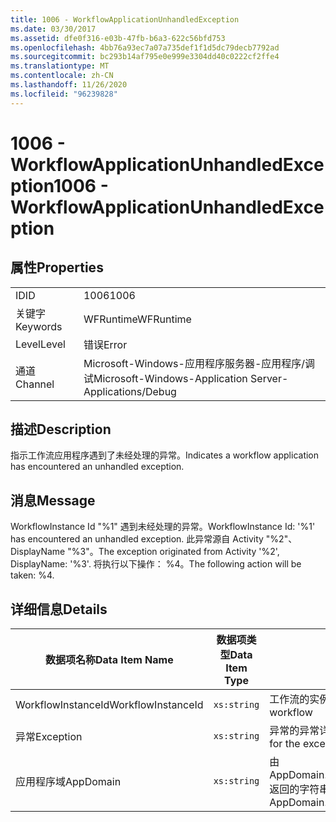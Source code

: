 ```yaml
---
title: 1006 - WorkflowApplicationUnhandledException
ms.date: 03/30/2017
ms.assetid: dfe0f316-e03b-47fb-b6a3-622c56bfd753
ms.openlocfilehash: 4bb76a93ec7a07a735def1f1d5dc79decb7792ad
ms.sourcegitcommit: bc293b14af795e0e999e3304dd40c0222cf2ffe4
ms.translationtype: MT
ms.contentlocale: zh-CN
ms.lasthandoff: 11/26/2020
ms.locfileid: "96239828"
---
```

# <a name="1006---workflowapplicationunhandledexception"></a><span data-ttu-id="e4404-102">1006 - WorkflowApplicationUnhandledException</span><span class="sxs-lookup"><span data-stu-id="e4404-102">1006 - WorkflowApplicationUnhandledException</span></span>

## <a name="properties"></a><span data-ttu-id="e4404-103">属性</span><span class="sxs-lookup"><span data-stu-id="e4404-103">Properties</span></span>  
  
|||  
|-|-|  
|<span data-ttu-id="e4404-104">ID</span><span class="sxs-lookup"><span data-stu-id="e4404-104">ID</span></span>|<span data-ttu-id="e4404-105">1006</span><span class="sxs-lookup"><span data-stu-id="e4404-105">1006</span></span>|  
|<span data-ttu-id="e4404-106">关键字</span><span class="sxs-lookup"><span data-stu-id="e4404-106">Keywords</span></span>|<span data-ttu-id="e4404-107">WFRuntime</span><span class="sxs-lookup"><span data-stu-id="e4404-107">WFRuntime</span></span>|  
|<span data-ttu-id="e4404-108">Level</span><span class="sxs-lookup"><span data-stu-id="e4404-108">Level</span></span>|<span data-ttu-id="e4404-109">错误</span><span class="sxs-lookup"><span data-stu-id="e4404-109">Error</span></span>|  
|<span data-ttu-id="e4404-110">通道</span><span class="sxs-lookup"><span data-stu-id="e4404-110">Channel</span></span>|<span data-ttu-id="e4404-111">Microsoft-Windows-应用程序服务器-应用程序/调试</span><span class="sxs-lookup"><span data-stu-id="e4404-111">Microsoft-Windows-Application Server-Applications/Debug</span></span>|  
  
## <a name="description"></a><span data-ttu-id="e4404-112">描述</span><span class="sxs-lookup"><span data-stu-id="e4404-112">Description</span></span>  

 <span data-ttu-id="e4404-113">指示工作流应用程序遇到了未经处理的异常。</span><span class="sxs-lookup"><span data-stu-id="e4404-113">Indicates a workflow application has encountered an unhandled exception.</span></span>  
  
## <a name="message"></a><span data-ttu-id="e4404-114">消息</span><span class="sxs-lookup"><span data-stu-id="e4404-114">Message</span></span>  

 <span data-ttu-id="e4404-115">WorkflowInstance Id "%1" 遇到未经处理的异常。</span><span class="sxs-lookup"><span data-stu-id="e4404-115">WorkflowInstance Id: '%1' has encountered an unhandled exception.</span></span>  <span data-ttu-id="e4404-116">此异常源自 Activity "%2"、DisplayName "%3"。</span><span class="sxs-lookup"><span data-stu-id="e4404-116">The exception originated from Activity '%2', DisplayName: '%3'.</span></span>  <span data-ttu-id="e4404-117">将执行以下操作： %4。</span><span class="sxs-lookup"><span data-stu-id="e4404-117">The following action will be taken: %4.</span></span>  
  
## <a name="details"></a><span data-ttu-id="e4404-118">详细信息</span><span class="sxs-lookup"><span data-stu-id="e4404-118">Details</span></span>  
  
|<span data-ttu-id="e4404-119">数据项名称</span><span class="sxs-lookup"><span data-stu-id="e4404-119">Data Item Name</span></span>|<span data-ttu-id="e4404-120">数据项类型</span><span class="sxs-lookup"><span data-stu-id="e4404-120">Data Item Type</span></span>|<span data-ttu-id="e4404-121">描述</span><span class="sxs-lookup"><span data-stu-id="e4404-121">Description</span></span>|  
|--------------------|--------------------|-----------------|  
|<span data-ttu-id="e4404-122">WorkflowInstanceId</span><span class="sxs-lookup"><span data-stu-id="e4404-122">WorkflowInstanceId</span></span>|`xs:string`|<span data-ttu-id="e4404-123">工作流的实例 ID</span><span class="sxs-lookup"><span data-stu-id="e4404-123">The instance id for the workflow</span></span>|  
|<span data-ttu-id="e4404-124">异常</span><span class="sxs-lookup"><span data-stu-id="e4404-124">Exception</span></span>|`xs:string`|<span data-ttu-id="e4404-125">异常的异常详细信息</span><span class="sxs-lookup"><span data-stu-id="e4404-125">The exception details for the exception</span></span>|  
|<span data-ttu-id="e4404-126">应用程序域</span><span class="sxs-lookup"><span data-stu-id="e4404-126">AppDomain</span></span>|`xs:string`|<span data-ttu-id="e4404-127">由 AppDomain.CurrentDomain.FriendlyName 返回的字符串。</span><span class="sxs-lookup"><span data-stu-id="e4404-127">The string returned by AppDomain.CurrentDomain.FriendlyName.</span></span>|
